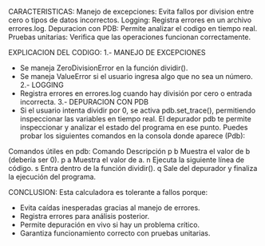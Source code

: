 CARACTERISTICAS:
Manejo de excepciones: Evita fallos por division entre cero o tipos de datos incorrectos.
Logging: Registra errores en un archivo errores.log.
Depuracion con PDB: Permite analizar el codigo en tiempo real.
Pruebas unitarias: Verifica que las operaciones funcionan correctamente.

EXPLICACION DEL CODIGO:
1.- MANEJO DE EXCEPCIONES
- Se maneja ZeroDivisionError en la función dividir().
- Se maneja ValueError si el usuario ingresa algo que no sea un número.
2.- LOGGING
- Registra errores en errores.log cuando hay división por cero o entrada incorrecta.
3.- DEPURACION CON PDB
- Si el usuario intenta dividir por 0, se activa pdb.set_trace(), permitiendo inspeccionar las variables en tiempo real.
El depurador pdb te permite inspeccionar y analizar el estado del programa en ese punto. Puedes probar los siguientes comandos en la consola donde aparece (Pdb):

Comandos útiles en pdb:
Comando	  Descripción
p b	      Muestra el valor de b (debería ser 0).
p a	      Muestra el valor de a.
n	        Ejecuta la siguiente línea de código.
s	        Entra dentro de la función dividir().
q     	  Sale del depurador y finaliza la ejecución del programa.

CONCLUSION:
Esta calculadora es tolerante a fallos porque:
- Evita caídas inesperadas gracias al manejo de errores.
- Registra errores para análisis posterior.
- Permite depuración en vivo si hay un problema crítico.
- Garantiza funcionamiento correcto con pruebas unitarias.
